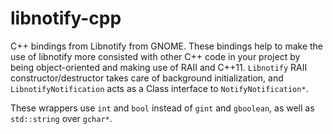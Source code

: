# libnotify-cpp

C++ bindings from Libnotify from GNOME.
These bindings help to make the use of libnotify more consisted with other C++ code in your project by being object-oriented and making use of RAII and C++11.
`Libnotify` RAII constructor/destructor takes care of background initialization, and `LibnotifyNotification` acts as a Class interface to `NotifyNotification*`. 

These wrappers use `int` and `bool` instead of `gint` and `gboolean`, as well as `std::string` over `gchar*`.
